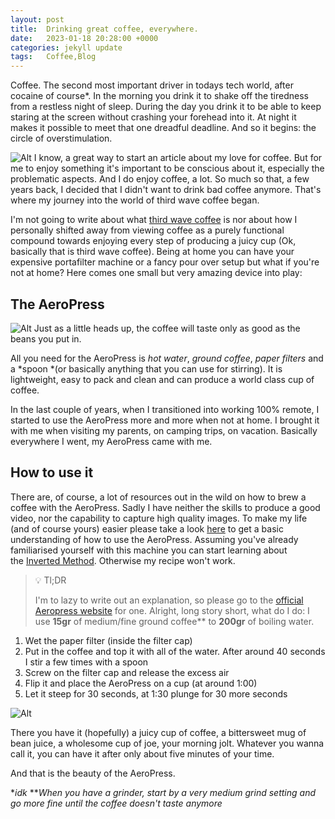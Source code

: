 ```yaml
---
layout: post
title:  Drinking great coffee, everywhere.
date:   2023-01-18 20:28:00 +0000
categories: jekyll update
tags:   Coffee,Blog
---
```

Coffee. The second most important driver in todays tech world, after cocaine of course*. In the morning you drink it to shake off the tiredness from a restless night of sleep. During the day you drink it to be able to keep staring at the screen without crashing your forehead into it. At night it makes it possible to meet that one dreadful deadline. And so it begins: the circle of overstimulation.


![Alt](https://c.tenor.com/lDP58NBNdxcAAAAC/circle-of-life-smiling.gif)
I know, a great way to start an article about my love for coffee. But for me to enjoy something it's important to be conscious about it, especially the problematic aspects. And I do enjoy coffee, a lot. So much so that, a few years back, I decided that I didn't want to drink bad coffee anymore. That's where my journey into the world of third wave coffee began.


I'm not going to write about what [third wave coffee](https://en.wikipedia.org/wiki/Third_wave_of_coffee) is nor about how I personally shifted away from viewing coffee as a purely functional compound towards enjoying every step of producing a juicy cup (Ok, basically that is third wave coffee). Being at home you can have your expensive portafilter machine or a fancy pour over setup but what if you're not at home? Here comes one small but very amazing device into play:


## The AeroPress
![Alt](https://c.tenor.com/nCSkKoIb_skAAAAC/jameshoffmann-aeropress.gif)
Just as a little heads up, the coffee will taste only as good as the beans you put in.


All you need for the AeroPress is *hot water*, *ground coffee*, *paper filters* and a *spoon *(or basically anything that you can use for stirring). It is lightweight, easy to pack and clean and can produce a world class cup of coffee.


In the last couple of years, when I transitioned into working 100% remote, I started to use the AeroPress more and more when not at home. I brought it with me when visiting my parents, on camping trips, on vacation. Basically everywhere I went, my AeroPress came with me.


## How to use it
There are, of course, a lot of resources out in the wild on how to brew a coffee with the AeroPress. Sadly I have neither the skills to produce a good video, nor the capability to capture high quality images. To make my life (and of course yours) easier please take a look [here](https://aeropress.com/pages/how-it-works) to get a basic understanding of how to use the AeroPress. Assuming you've already familiarised yourself with this machine you can start learning about the [Inverted Method](https://aeropress.com/blogs/aeropress-recipes/the-aeropress-inverted-method-the-official-aeropress-inverted-guide). Otherwise my recipe won't work.


> 💡 Tl;DR
> 
> I'm to lazy to write out an explanation, so please go to the [official Aeropress website](https://aeropress.com/) for one.
Alright, long story short, what do I do: I use **15gr** of medium/fine ground coffee** to **200gr** of boiling water.


1. Wet the paper filter (inside the filter cap)
2. Put in the coffee and top it with all of the water. After around 40 seconds I stir a few times with a spoon
3. Screw on the filter cap and release the excess air
4. Flip it and place the AeroPress on a cup (at around 1:00)
5. Let it steep for 30 seconds, at 1:30 plunge for 30 more seconds



![Alt](https://c.tenor.com/N81t5VG8yCMAAAAC/look-you-see.gif)



There you have it (hopefully) a juicy cup of coffee, a bittersweet mug of bean juice, a wholesome cup of joe, your morning jolt. Whatever you wanna call it, you can have it after only about five minutes of your time.


And that is the beauty of the AeroPress.


**idk*
***When you have a grinder, start by a very medium grind setting and go more fine until the coffee doesn't taste anymore*






